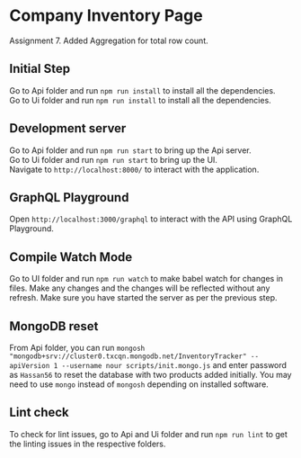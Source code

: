 # Company Inventory Page

Assignment 7. Added Aggregation for total row count.

## Initial Step

Go to Api folder and run `npm run install` to install all the dependencies.\
Go to Ui folder and run `npm run install` to install all the dependencies.

## Development server

Go to Api folder and run `npm run start` to bring up the Api server.\
Go to Ui folder and run `npm run start` to bring up the UI.\
Navigate to `http://localhost:8000/` to interact with the application.

## GraphQL Playground

Open `http://localhost:3000/graphql` to interact with the API using GraphQL Playground.

## Compile Watch Mode

Go to UI folder and run `npm run watch` to make babel watch for changes in files. Make any changes and the changes will be reflected without any refresh. Make sure you have started the server as per the previous step.

## MongoDB reset

From Api folder, you can run `mongosh "mongodb+srv://cluster0.txcqn.mongodb.net/InventoryTracker" --apiVersion 1 --username nour scripts/init.mongo.js` and enter password as `Hassan56` to reset the database with two products added initially. You may need to use `mongo` instead of `mongosh` depending on installed software.

## Lint check

To check for lint issues, go to Api and Ui folder and run `npm run lint` to get the linting issues in the respective folders.
